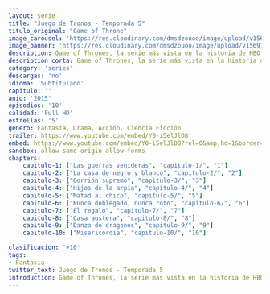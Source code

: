 ```yaml
---
layout: serie
title: "Juego de Tronos - Temporada 5"
titulo_original: "Game of Throne"
image_carousel: 'https://res.cloudinary.com/dmsdzouoo/image/upload/v1569176892/juego5-min_zanoho.jpg'
image_banner: 'https://res.cloudinary.com/dmsdzouoo/image/upload/v1569176893/cq5dam.web_.1200.675-678x381-min_lniy1l.jpg'
description: Game of Thrones, la serie más vista en la historia de HBO y un fenómeno televisivo mundial, llega a su quinta temporada que empieza con un vacío de poder que los protagonistas a lo largo de Westeros y Essos intentarán aprovechar. Jon Snow lucha por equilibrar las exigencias del Night's Watch con aquellas de Stannis Baratheon. Cersei hace lo posible por mantener el poder en King's Landing, en medio de los Tyrrel y el surgimiento de un nuevo grupo religioso. Al otro lado del Narrow Sea, Arya busca a un viejo amigo y Tyrion encuentra una nueva causa. El peligro acecha en Mereen y Daenerys se da cuenta de que mantener el control de la ciudad requerirá de fuertes sacrificios
description_corta: Game of Thrones, la serie más vista en la historia de HBO y un fenómeno televisivo mundial, llega a su quinta temporada que empieza con un vacío de poder que los protagonistas a lo largo de Westeros y Essos intentarán aprovechar. Jon Snow lucha por equilibrar las exigencias del Night's Watch con aquellas de Stannis Baratheon. Cersei hace lo posible por mantener el
category: 'series'
descargas: 'no'
idioma: 'Subtitulado'
capitulo: ''
anio: '2015'
episodios: '10'
calidad: 'Full HD'
estrellas: '5'
genero: Fantasia, Drama, Acción, Ciencia Ficción
trailer: https://www.youtube.com/embed/Y0-i5elJlD8
embed: https://www.youtube.com/embed/Y0-i5elJlD8?rel=0&amp;hd=1&border=0&wmode=opaque&enablejsapi=1&modestbranding=1&controls=1&showinfo=1
sandbox: allow-same-origin allow-forms 
chapters:
    capitulo-1: ["Las guerras venideras", "capitulo-1/", "1"]
    capitulo-2: ["La casa de negro y blanco", "capitulo-2/", "2"]
    capitulo-3: ["Gorrión supremo", "capitulo-3/", "3"]
    capitulo-4: ["Hijos de la arpía", "capitulo-4/", "4"]
    capitulo-5: ["Matad al chico", "capitulo-5/", "5"]
    capitulo-6: ["Nunca doblegado, nunca roto", "capitulo-6/", "6"]
    capitulo-7: ["El regalo", "capitulo-7/", "7"]
    capitulo-8: ["Casa austera", "capitulo-8/", "8"]
    capitulo-9: ["Danza de dragones", "capitulo-9/", "9"]
    capitulo-10: ["Misericordia", "capitulo-10/", "10"]

clasificacion: '+10'
tags:
- Fantasia
twitter_text: Juego de Tronos - Temporada 5
introduction: Game of Thrones, la serie más vista en la historia de HBO y un fenómeno televisivo mundial, llega a su quinta temporada que empieza con un vacío de poder que los protagonistas a lo largo de Westeros y Essos intentarán aprovechar. Jon Snow lucha por equilibrar las exigencias del Night's Watch con aquellas de Stannis Baratheon. Cersei hace lo posible por mantener el
---
```













